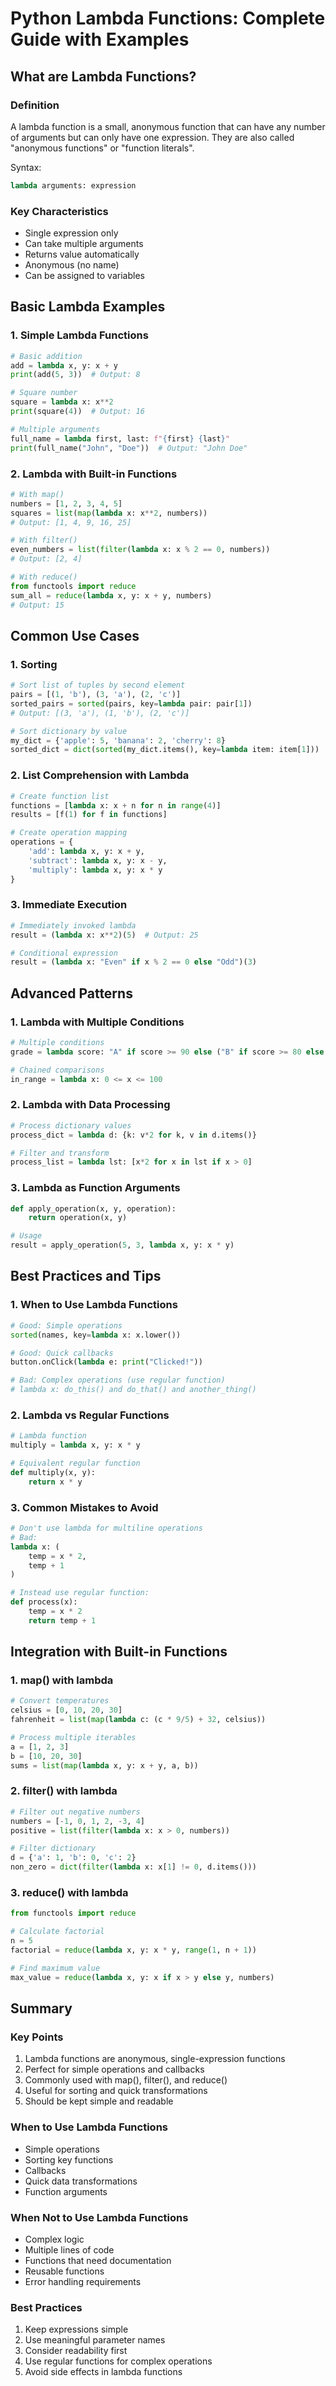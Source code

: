 # Python Lambda Functions: Complete Guide with Examples

## What are Lambda Functions?

### Definition
A lambda function is a small, anonymous function that can have any number of arguments but can only have one expression. They are also called "anonymous functions" or "function literals".

Syntax:
```python
lambda arguments: expression
```

### Key Characteristics
- Single expression only
- Can take multiple arguments
- Returns value automatically
- Anonymous (no name)
- Can be assigned to variables

## Basic Lambda Examples

### 1. Simple Lambda Functions
```python
# Basic addition
add = lambda x, y: x + y
print(add(5, 3))  # Output: 8

# Square number
square = lambda x: x**2
print(square(4))  # Output: 16

# Multiple arguments
full_name = lambda first, last: f"{first} {last}"
print(full_name("John", "Doe"))  # Output: "John Doe"
```

### 2. Lambda with Built-in Functions
```python
# With map()
numbers = [1, 2, 3, 4, 5]
squares = list(map(lambda x: x**2, numbers))
# Output: [1, 4, 9, 16, 25]

# With filter()
even_numbers = list(filter(lambda x: x % 2 == 0, numbers))
# Output: [2, 4]

# With reduce()
from functools import reduce
sum_all = reduce(lambda x, y: x + y, numbers)
# Output: 15
```

## Common Use Cases

### 1. Sorting
```python
# Sort list of tuples by second element
pairs = [(1, 'b'), (3, 'a'), (2, 'c')]
sorted_pairs = sorted(pairs, key=lambda pair: pair[1])
# Output: [(3, 'a'), (1, 'b'), (2, 'c')]

# Sort dictionary by value
my_dict = {'apple': 5, 'banana': 2, 'cherry': 8}
sorted_dict = dict(sorted(my_dict.items(), key=lambda item: item[1]))
```

### 2. List Comprehension with Lambda
```python
# Create function list
functions = [lambda x: x + n for n in range(4)]
results = [f(1) for f in functions]

# Create operation mapping
operations = {
    'add': lambda x, y: x + y,
    'subtract': lambda x, y: x - y,
    'multiply': lambda x, y: x * y
}
```

### 3. Immediate Execution
```python
# Immediately invoked lambda
result = (lambda x: x**2)(5)  # Output: 25

# Conditional expression
result = (lambda x: "Even" if x % 2 == 0 else "Odd")(3)
```

## Advanced Patterns

### 1. Lambda with Multiple Conditions
```python
# Multiple conditions
grade = lambda score: "A" if score >= 90 else ("B" if score >= 80 else "C")

# Chained comparisons
in_range = lambda x: 0 <= x <= 100
```

### 2. Lambda with Data Processing
```python
# Process dictionary values
process_dict = lambda d: {k: v*2 for k, v in d.items()}

# Filter and transform
process_list = lambda lst: [x*2 for x in lst if x > 0]
```

### 3. Lambda as Function Arguments
```python
def apply_operation(x, y, operation):
    return operation(x, y)

# Usage
result = apply_operation(5, 3, lambda x, y: x * y)
```

## Best Practices and Tips

### 1. When to Use Lambda Functions
```python
# Good: Simple operations
sorted(names, key=lambda x: x.lower())

# Good: Quick callbacks
button.onClick(lambda e: print("Clicked!"))

# Bad: Complex operations (use regular function)
# lambda x: do_this() and do_that() and another_thing()
```

### 2. Lambda vs Regular Functions
```python
# Lambda function
multiply = lambda x, y: x * y

# Equivalent regular function
def multiply(x, y):
    return x * y
```

### 3. Common Mistakes to Avoid
```python
# Don't use lambda for multiline operations
# Bad:
lambda x: (
    temp = x * 2,
    temp + 1
)

# Instead use regular function:
def process(x):
    temp = x * 2
    return temp + 1
```

## Integration with Built-in Functions

### 1. map() with lambda
```python
# Convert temperatures
celsius = [0, 10, 20, 30]
fahrenheit = list(map(lambda c: (c * 9/5) + 32, celsius))

# Process multiple iterables
a = [1, 2, 3]
b = [10, 20, 30]
sums = list(map(lambda x, y: x + y, a, b))
```

### 2. filter() with lambda
```python
# Filter out negative numbers
numbers = [-1, 0, 1, 2, -3, 4]
positive = list(filter(lambda x: x > 0, numbers))

# Filter dictionary
d = {'a': 1, 'b': 0, 'c': 2}
non_zero = dict(filter(lambda x: x[1] != 0, d.items()))
```

### 3. reduce() with lambda
```python
from functools import reduce

# Calculate factorial
n = 5
factorial = reduce(lambda x, y: x * y, range(1, n + 1))

# Find maximum value
max_value = reduce(lambda x, y: x if x > y else y, numbers)
```

## Summary

### Key Points
1. Lambda functions are anonymous, single-expression functions
2. Perfect for simple operations and callbacks
3. Commonly used with map(), filter(), and reduce()
4. Useful for sorting and quick transformations
5. Should be kept simple and readable

### When to Use Lambda Functions
- Simple operations
- Sorting key functions
- Callbacks
- Quick data transformations
- Function arguments

### When Not to Use Lambda Functions
- Complex logic
- Multiple lines of code
- Functions that need documentation
- Reusable functions
- Error handling requirements

### Best Practices
1. Keep expressions simple
2. Use meaningful parameter names
3. Consider readability first
4. Use regular functions for complex operations
5. Avoid side effects in lambda functions